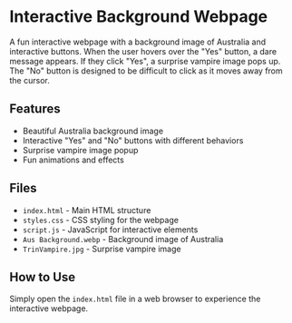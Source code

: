 # Interactive Background Webpage

A fun interactive webpage with a background image of Australia and interactive buttons. When the user hovers over the "Yes" button, a dare message appears. If they click "Yes", a surprise vampire image pops up. The "No" button is designed to be difficult to click as it moves away from the cursor.

## Features

- Beautiful Australia background image
- Interactive "Yes" and "No" buttons with different behaviors
- Surprise vampire image popup
- Fun animations and effects

## Files

- `index.html` - Main HTML structure
- `styles.css` - CSS styling for the webpage
- `script.js` - JavaScript for interactive elements
- `Aus Background.webp` - Background image of Australia
- `TrinVampire.jpg` - Surprise vampire image

## How to Use

Simply open the `index.html` file in a web browser to experience the interactive webpage.
